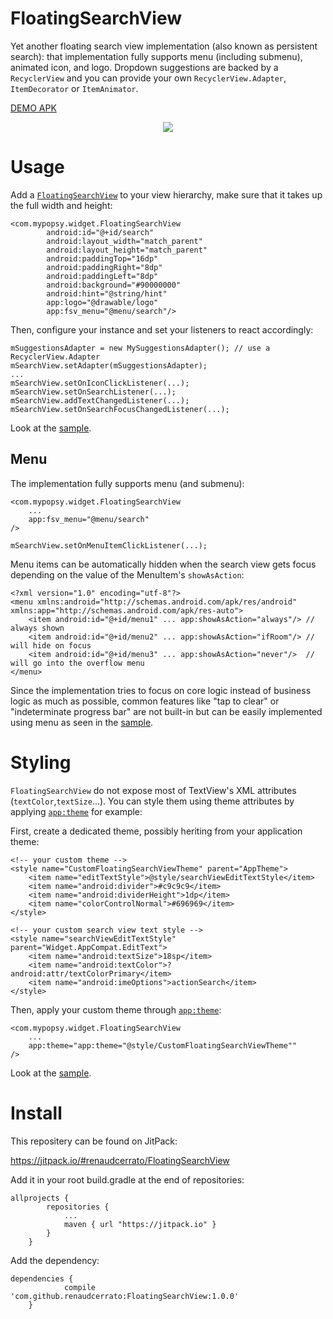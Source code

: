 # FloatingSearchView #

Yet another floating search view implementation (also known as persistent search): that implementation fully supports menu (including submenu), animated icon, and logo. Dropdown suggestions are backed by a `RecyclerView` and you can provide your own `RecyclerView.Adapter`, `ItemDecorator` or `ItemAnimator`. 

[DEMO APK](https://github.com/renaudcerrato/FloatingSearchView/raw/master/sample/sample-debug.apk)

<p align="center">
<a href="https://vid.me/bp7K" target="_blank">
<img src="https://github.com/renaudcerrato/FloatingSearchView/raw/master/assets/demo.gif">
</a>
</p>

# Usage #

Add a [`FloatingSearchView`](https://github.com/renaudcerrato/FloatingSearchView/blob/master/library/src/main/java/com/mypopsy/widget/FloatingSearchView.java) to your view hierarchy, make sure that it takes up the full width and height:

```
<com.mypopsy.widget.FloatingSearchView
        android:id="@+id/search"
        android:layout_width="match_parent"
        android:layout_height="match_parent"
        android:paddingTop="16dp"
        android:paddingRight="8dp"
        android:paddingLeft="8dp"
        android:background="#90000000"
        android:hint="@string/hint"
        app:logo="@drawable/logo"
        app:fsv_menu="@menu/search"/>
```

Then, configure your instance and set your listeners to react accordingly:

```
mSuggestionsAdapter = new MySuggestionsAdapter(); // use a RecyclerView.Adapter
mSearchView.setAdapter(mSuggestionsAdapter);
...
mSearchView.setOnIconClickListener(...);
mSearchView.setOnSearchListener(...);  
mSearchView.addTextChangedListener(...);
mSearchView.setOnSearchFocusChangedListener(...);
```

Look at the [sample](https://github.com/renaudcerrato/FloatingSearchView/blob/master/sample/src/main/java/com/mypopsy/floatingsearchview/MainActivity.java).

## Menu ##

The implementation fully supports menu (and submenu):

```
<com.mypopsy.widget.FloatingSearchView
	...
	app:fsv_menu="@menu/search"
/>
```

```
mSearchView.setOnMenuItemClickListener(...);
```

Menu items can be automatically hidden when the search view gets focus depending on the value of the MenuItem's `showAsAction`:

```
<?xml version="1.0" encoding="utf-8"?>
<menu xmlns:android="http://schemas.android.com/apk/res/android" xmlns:app="http://schemas.android.com/apk/res-auto">
    <item android:id="@+id/menu1" ... app:showAsAction="always"/> // always shown
    <item android:id="@+id/menu2" ... app:showAsAction="ifRoom"/> // will hide on focus 
    <item android:id="@+id/menu3" ... app:showAsAction="never"/>  // will go into the overflow menu
</menu>
```


Since the implementation tries to focus on core logic instead of business logic as much as possible, common features like "tap to clear" or "indeterminate progress bar" are not built-in but can be easily implemented using menu as seen in the [sample](https://github.com/renaudcerrato/FloatingSearchView/blob/master/sample/src/main/java/com/mypopsy/floatingsearchview/MainActivity.java).

# Styling #

`FloatingSearchView` do not expose most of TextView's XML attributes (`textColor`,`textSize`...). You can style them using theme attributes by applying [`app:theme`](https://chris.banes.me/2014/10/17/appcompat-v21)  for example:

First, create a dedicated theme, possibly heriting from your application theme:

```
<!-- your custom theme -->
<style name="CustomFloatingSearchViewTheme" parent="AppTheme">
    <item name="editTextStyle">@style/searchViewEditTextStyle</item>
    <item name="android:divider">#c9c9c9</item>
    <item name="android:dividerHeight">1dp</item>
    <item name="colorControlNormal">#696969</item>
</style>

<!-- your custom search view text style --> 
<style name="searchViewEditTextStyle" parent="Widget.AppCompat.EditText">
    <item name="android:textSize">18sp</item>
    <item name="android:textColor">?android:attr/textColorPrimary</item>
    <item name="android:imeOptions">actionSearch</item>
</style>
```

Then, apply your custom theme through [`app:theme`](https://chris.banes.me/2014/10/17/appcompat-v21):

```
<com.mypopsy.widget.FloatingSearchView
	...
	app:theme="app:theme="@style/CustomFloatingSearchViewTheme""
/>
```

Look at the [sample](https://github.com/renaudcerrato/FloatingSearchView/blob/master/sample/src/main/java/com/mypopsy/floatingsearchview/MainActivity.java).

# Install #

This repositery can be found on JitPack:

https://jitpack.io/#renaudcerrato/FloatingSearchView

Add it in your root build.gradle at the end of repositories:
```
allprojects {
		repositories {
			...
			maven { url "https://jitpack.io" }
		}
	}
```

Add the dependency:
```
dependencies {
	        compile 'com.github.renaudcerrato:FloatingSearchView:1.0.0'
	}
```


